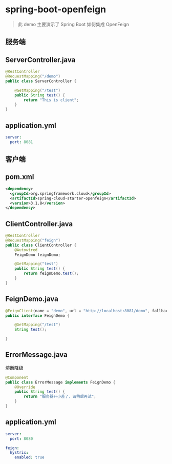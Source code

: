 # spring-boot-openfeign

> 此 demo 主要演示了 Spring Boot 如何集成 OpenFeign

## 服务端
## ServerController.java
```java
@RestController
@RequestMapping("/demo")
public class ServerController {

    @GetMapping("/test")
    public String test() {
        return "This is client";
    }
}
```

## application.yml
```yaml
server:
  port: 8081
```


## 客户端
## pom.xml

```xml
<dependency>
  <groupId>org.springframework.cloud</groupId>
  <artifactId>spring-cloud-starter-openfeign</artifactId>
  <version>3.1.8</version>
</dependency>
```

## ClientController.java
```java
@RestController
@RequestMapping("feign")
public class ClientController {
    @Autowired
    FeignDemo feignDemo;

    @GetMapping("test")
    public String test() {
        return feignDemo.test();
    }
}
```

## FeignDemo.java

```java
@FeignClient(name = "demo", url = "http://localhost:8081/demo", fallback = ErrorMessage.class)
public interface FeignDemo {

    @GetMapping("/test")
    String test();

}
```

## ErrorMessage.java
熔断降级
```java
@Component
public class ErrorMessage implements FeignDemo {
    @Override
    public String test() {
        return "服务器开小差了，请稍后再试";
    }
}
```


## application.yml
```yaml
server:
  port: 8080

feign:
  hystrix:
    enabled: true
```
